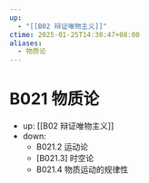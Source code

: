 ```yaml
---
up:
  - "[[B02 辩证唯物主义]]"
ctime: 2025-01-25T14:30:47+08:00
aliases:
  - 物质论
---
```


# B021 物质论

- up: [[B02 辩证唯物主义]]
- down:	
	- B021.2 运动论
	- [B021.3] 时空论
	- B021.4 物质运动的规律性
	
